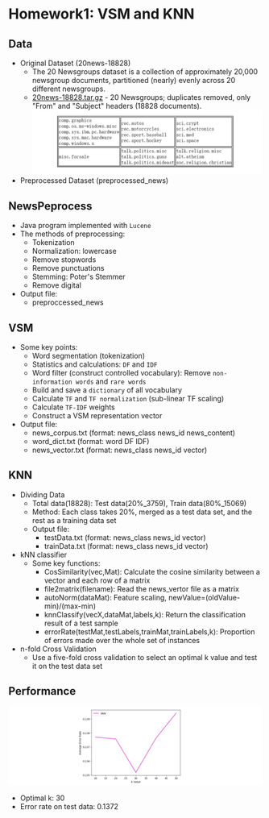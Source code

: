 # Homework1: VSM and KNN
## Data
* Original Dataset (20news-18828)
  * The 20 Newsgroups dataset is a collection of approximately 20,000 newsgroup documents, partitioned (nearly) evenly across 20 different newsgroups.
  * [20news-18828.tar.gz](http://qwone.com/~jason/20Newsgroups/ "Data download address") - 20 Newsgroups; duplicates removed, only "From" and "Subject" headers (18828 documents).
  ![](https://github.com/QiannanCheng/201834858ChengQiannan/blob/master/Homework1/NewsClass.png)
* Preprocessed Dataset (preprocessed_news)
## NewsPeprocess
* Java program implemented with `Lucene`
* The methods of preprocessing:
  * Tokenization
  * Normalization: lowercase
  * Remove stopwords
  * Remove punctuations
  * Stemming: Poter's Stemmer
  * Remove digital
* Output file:
  * preproccessed_news
## VSM
* Some key points:
  * Word segmentation (tokenization)
  * Statistics and calculations: `DF` and `IDF`
  * Word filter (construct controlled vocabulary): Remove `non-information words` and `rare words`
  * Build and save a `dictionary` of all vocabulary
  * Calculate `TF` and  `TF normalization` (sub-linear TF scaling)
  * Calculate `TF-IDF` weights
  * Construct a VSM representation vector
* Output file:
  * news_corpus.txt  (format: news_class  news_id  news_content)
  * word_dict.txt  (format: word  DF  IDF)
  * news_vector.txt  (format: news_class  news_id  vector)
## KNN
* Dividing Data
  * Total data(18828): Test data(20%_3759), Train data(80%_15069)
  * Method: Each class takes 20%, merged as a test data set, and the rest as a training data set
  * Output file:
    * testData.txt  (format: news_class  news_id  vector)
    * trainData.txt  (format: news_class  news_id  vector)
* kNN classifier
  * Some key functions:
    * CosSimilarity(vec,Mat): Calculate the cosine similarity between a vector and each row of a matrix
    * file2matrix(filename): Read the news_vertor file as a matrix
    * autoNorm(dataMat): Feature scaling, newValue=(oldValue-min)/(max-min) 
    * knnClassify(vecX,dataMat,labels,k): Return the classification result of a test sample
    * errorRate(testMat,testLabels,trainMat,trainLabels,k): Proportion of errors made over the whole set of instances
* n-fold Cross Validation
  * Use a five-fold cross validation to select an optimal k value and test it on the test data set
## Performance
![](https://github.com/QiannanCheng/201834858ChengQiannan/blob/master/Homework1/ResultFigure.png)
* Optimal k: 30 <br>
* Error rate on test data: 0.1372
